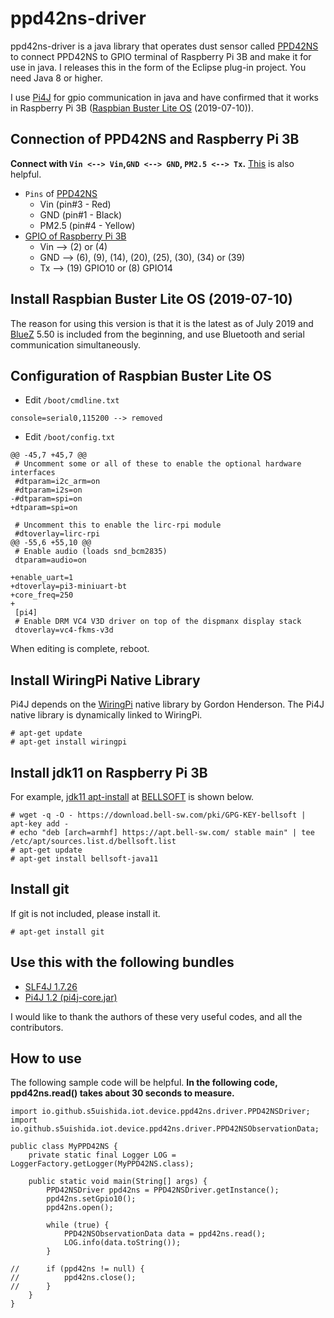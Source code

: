 # ppd42ns-driver
ppd42ns-driver is a java library that operates dust sensor called [PPD42NS](http://wiki.seeedstudio.com/Grove-Dust_Sensor/) to connect PPD42NS to GPIO terminal of Raspberry Pi 3B and make it for use in java.
I releases this in the form of the Eclipse plug-in project.
You need Java 8 or higher.

I use [Pi4J](https://pi4j.com/)
for gpio communication in java and have confirmed that it works in Raspberry Pi 3B ([Raspbian Buster Lite OS](https://www.raspberrypi.org/downloads/raspbian/) (2019-07-10)).

## Connection of PPD42NS and Raspberry Pi 3B
**Connect with `Vin <--> Vin`,`GND <--> GND`, `PM2.5 <--> Tx`.**
[This](https://github.com/mauricecyril/pidustsensor) is also helpful.
- `Pins` of [PPD42NS](http://wiki.seeedstudio.com/Grove-Dust_Sensor/)
  - Vin (pin#3 - Red)
  - GND (pin#1 - Black)
  - PM2.5 (pin#4 - Yellow)
- [GPIO of Raspberry Pi 3B](https://www.raspberrypi.org/documentation/usage/gpio/README.md)
  - Vin --> (2) or (4)
  - GND --> (6), (9), (14), (20), (25), (30), (34) or (39)
  - Tx --> (19) GPIO10 or (8) GPIO14

## Install Raspbian Buster Lite OS (2019-07-10)
The reason for using this version is that it is the latest as of July 2019 and [BlueZ](http://www.bluez.org/) 5.50 is included from the beginning, and use Bluetooth and serial communication simultaneously.

## Configuration of Raspbian Buster Lite OS
- Edit `/boot/cmdline.txt`
```
console=serial0,115200 --> removed
```
- Edit `/boot/config.txt`
```
@@ -45,7 +45,7 @@
 # Uncomment some or all of these to enable the optional hardware interfaces
 #dtparam=i2c_arm=on
 #dtparam=i2s=on
-#dtparam=spi=on
+dtparam=spi=on
 
 # Uncomment this to enable the lirc-rpi module
 #dtoverlay=lirc-rpi
@@ -55,6 +55,10 @@
 # Enable audio (loads snd_bcm2835)
 dtparam=audio=on
 
+enable_uart=1
+dtoverlay=pi3-miniuart-bt
+core_freq=250
+
 [pi4]
 # Enable DRM VC4 V3D driver on top of the dispmanx display stack
 dtoverlay=vc4-fkms-v3d
```
When editing is complete, reboot.

## Install WiringPi Native Library
Pi4J depends on the [WiringPi](http://wiringpi.com/) native library by Gordon Henderson.
The Pi4J native library is dynamically linked to WiringPi.
```
# apt-get update
# apt-get install wiringpi
```

## Install jdk11 on Raspberry Pi 3B
For example, [jdk11 apt-install](https://apt.bell-sw.com/) at [BELLSOFT](https://bell-sw.com/) is shown below.
```
# wget -q -O - https://download.bell-sw.com/pki/GPG-KEY-bellsoft | apt-key add -
# echo "deb [arch=armhf] https://apt.bell-sw.com/ stable main" | tee /etc/apt/sources.list.d/bellsoft.list
# apt-get update
# apt-get install bellsoft-java11
```

## Install git
If git is not included, please install it.
```
# apt-get install git
```

## Use this with the following bundles
- [SLF4J 1.7.26](https://www.slf4j.org/)
- [Pi4J 1.2 (pi4j-core.jar)](https://pi4j.com/download/pi4j-1.2.zip)

I would like to thank the authors of these very useful codes, and all the contributors.

## How to use
The following sample code will be helpful.
**In the following code, ppd42ns.read() takes about 30 seconds to measure.**
```
import io.github.s5uishida.iot.device.ppd42ns.driver.PPD42NSDriver;
import io.github.s5uishida.iot.device.ppd42ns.driver.PPD42NSObservationData;

public class MyPPD42NS {
    private static final Logger LOG = LoggerFactory.getLogger(MyPPD42NS.class);
    
    public static void main(String[] args) {
        PPD42NSDriver ppd42ns = PPD42NSDriver.getInstance();
        ppd42ns.setGpio10();
        ppd42ns.open();
    
        while (true) {
            PPD42NSObservationData data = ppd42ns.read();
            LOG.info(data.toString());
        }
    
//      if (ppd42ns != null) {
//          ppd42ns.close();
//      }
    }
}
```
